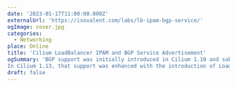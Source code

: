 ```yaml
---
date: '2023-01-17T11:00:00.000Z'
externalUrl: 'https://isovalent.com/labs/lb-ipam-bgp-service/'
ogImage: cover.jpg
categories:
  - Networking
place: Online
title: 'Cilium LoadBalancer IPAM and BGP Service Advertisement'
ogSummary: 'BGP support was initially introduced in Cilium 1.10 and subsequent improvements have been made since, such as the recent introduction of IPv6 support in Cilium 1.12.
In Cilium 1.13, that support was enhanced with the introduction of Load Balancer IPAM and BGP Service address advertisements. In this lab, you will learn about both these new features and how they can simplify your network connectivity operations.'
draft: false
---
```

